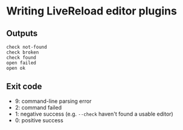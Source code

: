 # Writing LiveReload editor plugins


## Outputs

    check not-found
    check broken
    check found
    open failed
    open ok


## Exit code

* 9: command-line parsing error
* 2: command failed
* 1: negative success (e.g. `--check` haven't found a usable editor)
* 0: positive success
